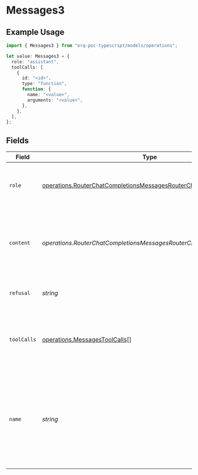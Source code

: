 # Messages3

## Example Usage

```typescript
import { Messages3 } from "orq-poc-typescript/models/operations";

let value: Messages3 = {
  role: "assistant",
  toolCalls: [
    {
      id: "<id>",
      type: "function",
      function: {
        name: "<value>",
        arguments: "<value>",
      },
    },
  ],
};
```

## Fields

| Field                                                                                                                                                  | Type                                                                                                                                                   | Required                                                                                                                                               | Description                                                                                                                                            |
| ------------------------------------------------------------------------------------------------------------------------------------------------------ | ------------------------------------------------------------------------------------------------------------------------------------------------------ | ------------------------------------------------------------------------------------------------------------------------------------------------------ | ------------------------------------------------------------------------------------------------------------------------------------------------------ |
| `role`                                                                                                                                                 | [operations.RouterChatCompletionsMessagesRouterChatCompletionsRole](../../models/operations/routerchatcompletionsmessagesrouterchatcompletionsrole.md) | :heavy_check_mark:                                                                                                                                     | The role of the messages author, in this case **assistant**.                                                                                           |
| `content`                                                                                                                                              | *operations.RouterChatCompletionsMessagesRouterChatCompletionsContent*                                                                                 | :heavy_minus_sign:                                                                                                                                     | The contents of the assistant message. Required unless tool_calls is specified.                                                                        |
| `refusal`                                                                                                                                              | *string*                                                                                                                                               | :heavy_minus_sign:                                                                                                                                     | The refusal message by the assistant.                                                                                                                  |
| `toolCalls`                                                                                                                                            | [operations.MessagesToolCalls](../../models/operations/messagestoolcalls.md)[]                                                                         | :heavy_check_mark:                                                                                                                                     | The tool calls generated by the model, such as function calls.                                                                                         |
| `name`                                                                                                                                                 | *string*                                                                                                                                               | :heavy_minus_sign:                                                                                                                                     | An optional name for the participant. Provides the model information to differentiate between participants of the same role.                           |